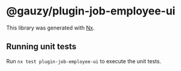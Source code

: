 # @gauzy/plugin-job-employee-ui

This library was generated with [Nx](https://nx.dev).

## Running unit tests

Run `nx test plugin-job-employee-ui` to execute the unit tests.
